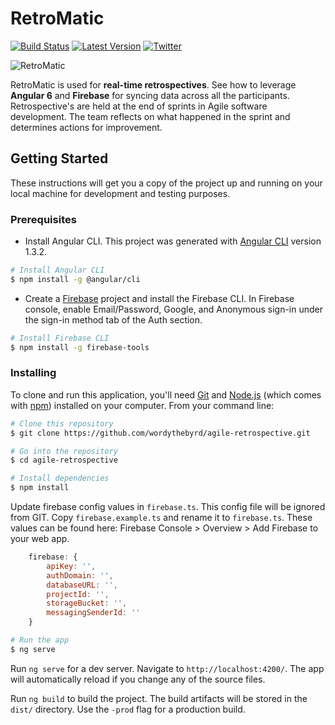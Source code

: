 # RetroMatic

[![Build Status](https://travis-ci.org/MassiveNerds/RetroMatic.svg?branch=master)](https://travis-ci.org/MassiveNerds/RetroMatic)
[![Latest Version](https://img.shields.io/github/tag/MassiveNerds/RetroMatic.svg)](https://github.com/MassiveNerds/RetroMatic)
[![Twitter](https://img.shields.io/twitter/follow/massivenerds.svg?style=social&label=Follow)](https://twitter.com/massivenerds)

![RetroMatic](src/assets/Images/rmbg.jpg)

RetroMatic is used for **real-time retrospectives**. See how to leverage **Angular 6** and **Firebase** for syncing data across all the participants. Retrospective's are held at the end of sprints in Agile software development. The team reflects on what happened in the sprint and determines actions for improvement.

## Getting Started

These instructions will get you a copy of the project up and running on your local machine for development and testing purposes.

### Prerequisites

* Install Angular CLI.  This project was generated with [Angular CLI](https://github.com/angular/angular-cli) version 1.3.2.

```bash
# Install Angular CLI
$ npm install -g @angular/cli
```

* Create a [Firebase](https://firebase.google.com/) project and install the Firebase CLI.  In Firebase console, enable Email/Password, Google, and Anonymous sign-in under the sign-in method tab of the Auth section.

```bash
# Install Firebase CLI
$ npm install -g firebase-tools
```

### Installing

To clone and run this application, you'll need [Git](https://git-scm.com) and [Node.js](https://nodejs.org/en/download/) (which comes with [npm](http://npmjs.com)) installed on your computer. From your command line:

```bash
# Clone this repository
$ git clone https://github.com/wordythebyrd/agile-retrospective.git

# Go into the repository
$ cd agile-retrospective

# Install dependencies
$ npm install
```

Update firebase config values in `firebase.ts`.  This config file will be ignored from GIT. Copy `firebase.example.ts` and rename it to `firebase.ts`. These values can be found here: Firebase Console > Overview > Add Firebase to your web app.

```javascript
    firebase: {
        apiKey: '',
        authDomain: '',
        databaseURL: '',
        projectId: '',
        storageBucket: '',
        messagingSenderId: ''
    }
```

```bash
# Run the app
$ ng serve
```

Run `ng serve` for a dev server. Navigate to `http://localhost:4200/`. The app will automatically reload if you change any of the source files.

Run `ng build` to build the project. The build artifacts will be stored in the `dist/` directory. Use the `-prod` flag for a production build.
